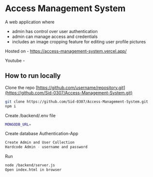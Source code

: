 ﻿# Access Management System

A web application where 
- admin has control over user authentication
- admin can manage access and credentials
- includes an image cropping feature for editing user profile pictures

Hosted on - https://access-management-system.vercel.app/

Youtube - 

## How to run locally

Clone the repo [https://github.com/username/repository.git](https://github.com/Sid-0307/Access-Management-System.git)
```bash
git clone https://github.com/Sid-0307/Access-Management-System.git
npm i
```

Create /backend/.env file
```bash
MONGODB_URL=
```

Create database Authentication-App
```bash
Create Admin and User Collection
Hardcode Admin - username and password
```

Run
```bash
node /backend/server.js
Open index.html in browser
```
